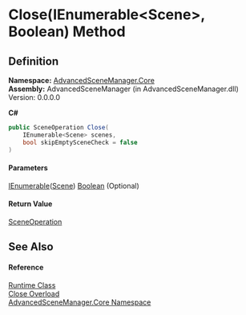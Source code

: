 # Close(IEnumerable\<Scene>, Boolean) Method

## Definition

**Namespace:** [AdvancedSceneManager.Core](N_AdvancedSceneManager_Core.md)\
**Assembly:** AdvancedSceneManager (in AdvancedSceneManager.dll) Version: 0.0.0.0

**C#**

```c#
public SceneOperation Close(
	IEnumerable<Scene> scenes,
	bool skipEmptySceneCheck = false
)
```

#### Parameters

&#x20; [IEnumerable](https://learn.microsoft.com/dotnet/api/system.collections.generic.ienumerable-1)([Scene](T_AdvancedSceneManager_Models_Scene.md))   [Boolean](https://learn.microsoft.com/dotnet/api/system.boolean)  (Optional)&#x20;

#### Return Value

[SceneOperation](T_AdvancedSceneManager_Core_SceneOperation.md)

## See Also

#### Reference

[Runtime Class](T_AdvancedSceneManager_Core_Runtime.md)\
[Close Overload](Overload_AdvancedSceneManager_Core_Runtime_Close.md)\
[AdvancedSceneManager.Core Namespace](N_AdvancedSceneManager_Core.md)
